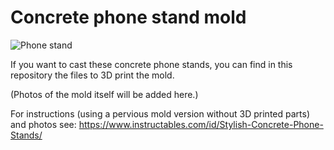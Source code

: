 # Concrete phone stand mold

![Phone stand](https://cdn.instructables.com/F69/S8AU/IX0PW25D/F69S8AUIX0PW25D.LARGE.jpg?auto=webp&width=400)

If you want to cast these concrete phone stands, you can find in this repository the files to 3D print the mold.

(Photos of the mold itself will be added here.)

For instructions (using a pervious mold version without 3D printed parts) and photos see:
https://www.instructables.com/id/Stylish-Concrete-Phone-Stands/
